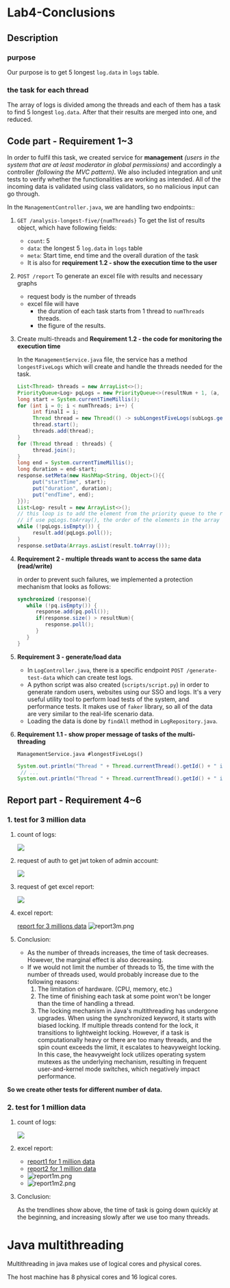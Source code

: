 # Lab4-Conclusions

## Description

### purpose

Our purpose is to get 5 longest `log.data` in `logs` table.

### the task for each thread

The array of logs is divided among the threads and each of them has a task to find 5 longest `log.data`. After that their results are merged into one, and reduced.

## Code part - Requirement 1~3

In order to fulfil this task, we created service for **management** _(users in the system that are at least moderator in global permissions)_ and accordingly a controller _(following the MVC pattern)_. We also included integration and unit tests to verify whether the functionalities are working as intended. All of the incoming data is validated using class validators, so no malicious input can go through.

In the `ManagementController.java`, we are handling two endpoints::

1. `GET /analysis-longest-five/{numThreads}` To get the list of results object, which have following fields:
    - `count`: 5
    - `data`: the longest 5 `log.data` in `logs` table
    - `meta`: Start time, end time and the overall duration of the task
    - It is also for **requirement 1.2 - show the execution time to the user**
2. `POST /report` To generate an excel file with results and necessary graphs
    - request body is the number of threads
    - excel file will have
        - the duration of each task starts from 1 thread to `numThreads` threads.
        - the figure of the results.
3. Create multi-threads and **Requirement 1.2 - the code for monitoring the execution time**

    In the `ManagementService.java` file, the service has a method `longestFiveLogs` which will create and handle the threads needed for the task.

    ```java
    List<Thread> threads = new ArrayList<>();
    PriorityQueue<Log> pqLogs = new PriorityQueue<>(resultNum + 1, (a, b) -> a.getData().length() - b.getData().length());
    long start = System.currentTimeMillis();
    for (int i = 0; i < numThreads; i++) {
         int finalI = i;
         Thread thread = new Thread(() -> subLongestFiveLogs(subLogs.get(finalI), pqLogs, resultNum));
         thread.start();
         threads.add(thread);
    }
    for (Thread thread : threads) {
         thread.join();
    }
    long end = System.currentTimeMillis();
    long duration = end-start;
    response.setMeta(new HashMap<String, Object>(){{
         put("startTime", start);
         put("duration", duration);
         put("endTime", end);
    }});
    List<Log> result = new ArrayList<>();
    // this loop is to add the element from the priority queue to the result list
    // if use pqLogs.toArray(), the order of the elements in the array is not guaranteed
    while (!pqLogs.isEmpty()) {
         result.add(pqLogs.poll());
    }
    response.setData(Arrays.asList(result.toArray()));
    ```

4. **Requirement 2 - multiple threads want to access the same data (read/write)**

    in order to prevent such failures, we implemented a protection mechanism that looks as follows:

    ```java
    synchronized (response){
       while (!pq.isEmpty()) {
          response.add(pq.poll());
          if(response.size() > resultNum){
             response.poll();
          }
       }
    }
    ```

5. **Requirement 3 - generate/load data**
    - In `LogController.java`, there is a specific endpoint `POST /generate-test-data` which can create test logs.
    - A python script was also created (`scripts/script.py`) in order to generate random users, websites using our SSO and logs. It's a very useful utility tool to perform load tests of the system, and performance tests. It makes use of `faker` library, so all of the data are very similar to the real-life scenario data.
    - Loading the data is done by `findAll` method in `LogRepository.java`.
6. **Requirement 1.1 - show proper message of tasks of the multi-threading**

    `ManagementService.java #longestFiveLogs()`

    ```java
    System.out.println("Thread " + Thread.currentThread().getId() + " is running for " + logs.size() + " logs");
     // ...
    System.out.println("Thread " + Thread.currentThread().getId() + " is try to access the public asset - final PQ for 5 longest logs");
    ```

## Report part - Requirement 4~6

### 1. test for 3 million data

1. count of logs:

    ![](./Lab4/dataCount3m.jpg)

2. request of auth to get jwt token of admin account:

    ![](./Lab4/authRequest.jpg)

3. request of get excel report:

    ![](./Lab4/reportRequest.jpg)

4. excel report:

    [report for 3 millions data](./Lab4/report3m.xlsx)
    ![report3m.png](Lab4/report3m.png)

5. Conclusion:

    - As the number of threads increases, the time of task decreases. However, the marginal effect is also decreasing.
    - If we would not limit the number of threads to 15, the time with the number of threads used, would probably increase due to the following reasons:
        1. The limitation of hardware. (CPU, memory, etc.)
        2. The time of finishing each task at some point won't be longer than the time of handling a thread.
        3. The locking mechanism in Java's multithreading has undergone upgrades. When using the synchronized keyword, it starts with biased locking. If multiple threads contend for the lock, it transitions to lightweight locking. However, if a task is computationally heavy or there are too many threads, and the spin count exceeds the limit, it escalates to heavyweight locking. In this case, the heavyweight lock utilizes operating system mutexes as the underlying mechanism, resulting in frequent user-and-kernel mode switches, which negatively impact performance.

**So we create other tests for different number of data.**

### 2. test for 1 million data

1. count of logs:

    ![](./Lab4/dataCount1m.jpg)

2. excel report:
    - [report1 for 1 million data](./Lab4/report1m.xlsx)
    - [report2 for 1 million data](./Lab4/report1m2.xlsx)
    - ![report1m.png](Lab4/report1m.png)
    - ![report1m2.png](Lab4/report1m2.png)
3. Conclusion:

    As the trendlines show above, the time of task is going down quickly at the beginning, and increasing slowly after we use too many threads.

# Java multithreading

Multithreading in java makes use of logical cores and physical cores.

The host machine has 8 physical cores and 16 logical cores.
